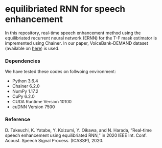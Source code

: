 # equilibriated RNN for speech enhancement
In this repository, real-time speech enhancement method using the equilibriated recurrent neural network (ERNN) for the T-F mask estimator is impremented using Chainer.
In our paper, VoiceBank-DEMAND dataset (available on [here](http://dx.doi.org/10.7488/ds/1356)) is used.


### Dependencies
We have tested these codes on follwoing environment:
* Python 3.6.4
* Chainer 6.2.0
* NumPy 1.17.2
* CuPy 6.2.0
* CUDA Runtime Version 10100
* cuDNN Version 7500

### Reference
D. Takeuchi, K. Yatabe, Y. Koizumi, Y. Oikawa, and N. Harada, “Real-time speech enhancement using equilibriated RNN,” in 2020 IEEE Int. Conf. Acoust. Speech Signal Process. (ICASSP), 2020.
